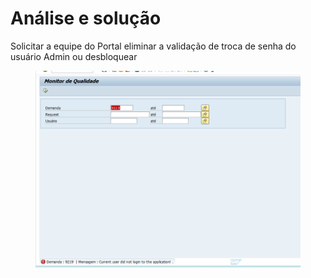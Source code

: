 # Análise e solução

Solicitar a equipe do Portal eliminar a validação de troca de senha do usuário Admin ou desbloquear

&#x20;

<figure><img src="../.gitbook/assets/image (122).png" alt=""><figcaption></figcaption></figure>
